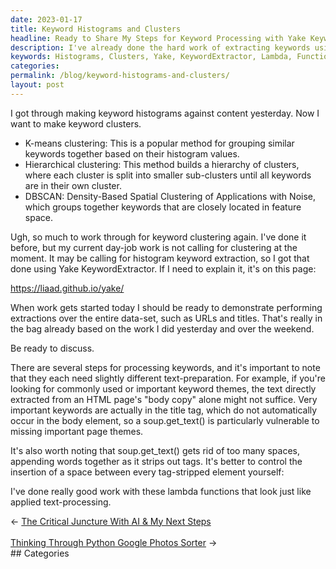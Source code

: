 ```yaml
---
date: 2023-01-17
title: Keyword Histograms and Clusters
headline: Ready to Share My Steps for Keyword Processing with Yake KeywordExtractor!
description: I've already done the hard work of extracting keywords using the Yake KeywordExtractor, and now I'm ready to discuss extracting them from the entire dataset. I've also used lambda functions to control the insertion of spaces between each tag-stripped element, and I'm eager to share the steps I've taken for keyword processing. Click here to read more!
keywords: Histograms, Clusters, Yake, KeywordExtractor, Lambda, Functions, Tag-Stripped, Element, Processing, Extractions, Dataset, Spaces
categories: 
permalink: /blog/keyword-histograms-and-clusters/
layout: post
---
```



I got through making keyword histograms against content yesterday. Now I want
to make keyword clusters.

- K-means clustering: This is a popular method for grouping similar keywords
  together based on their histogram values.
- Hierarchical clustering: This method builds a hierarchy of clusters, where
  each cluster is split into smaller sub-clusters until all keywords are in
  their own cluster.
- DBSCAN: Density-Based Spatial Clustering of Applications with Noise, which
  groups together keywords that are closely located in feature space.

Ugh, so much to work through for keyword clustering again. I've done it before,
but my current day-job work is not calling for clustering at the moment. It may
be calling for histogram keyword extraction, so I got that done using Yake
KeywordExtractor. If I need to explain it, it's on this page:

https://liaad.github.io/yake/

When work gets started today I should be ready to demonstrate performing
extractions over the entire data-set, such as URLs and titles. That's really in
the bag already based on the work I did yesterday and over the weekend.

Be ready to discuss.

There are several steps for processing keywords, and it's important to note
that they each need slightly different text-preparation. For example, if you're
looking for commonly used or important keyword themes, the text directly
extracted from an HTML page's "body copy" alone might not suffice. Very
important keywords are actually in the title tag, which do not automatically
occur in the body element, so a soup.get_text() is particularly vulnerable to
missing important page themes.

It's also worth noting that soup.get_text() gets rid of too many spaces,
appending words together as it strips out tags. It's better to control the
insertion of a space between every tag-stripped element yourself:

I've done really good work with these lambda functions that look just like
applied text-processing.


<div class="arrow-links"><div class="post-nav-prev"><span class="arrow">&larr;&nbsp;</span><a href="/blog/the-critical-juncture-with-ai-my-next-steps/">The Critical Juncture With AI & My Next Steps</a></div> &nbsp; <div class="post-nav-next"><a href="/blog/thinking-through-python-google-photos-sorter/">Thinking Through Python Google Photos Sorter</a><span class="arrow">&nbsp;&rarr;</span></div></div>
## Categories

<ul></ul>